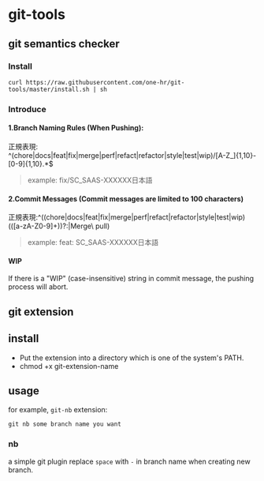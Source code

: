 # git-tools

## git semantics checker

### Install

```shell
curl https://raw.githubusercontent.com/one-hr/git-tools/master/install.sh | sh
```


### Introduce

#### 1.Branch Naming Rules (When Pushing):
正規表現: ^(chore|docs|feat|fix|merge|perf|refact|refactor|style|test|wip)\/[A-Z_]{1,10}-[0-9]{1,10}.*$
>example:
>fix/SC_SAAS-XXXXXX日本語


#### 2.Commit Messages (Commit messages are limited to 100 characters)
正規表現:^((chore|docs|feat|fix|merge|perf|refact|refactor|style|test|wip)(\([a-zA-Z0-9]+\))?:|Merge\ pull)
>example:
>feat: SC_SAAS-XXXXXX日本語


#### WIP

If there is a "WIP" (case-insensitive) string in commit message, the pushing process will abort. 


## git extension

## install

* Put the extension into a directory which is one of the system's PATH.
* chmod +x git-extension-name

## usage

for example, `git-nb` extension:

`git nb some branch name you want`

### nb

a simple git plugin replace `space` with `-` in branch name when creating new branch.

